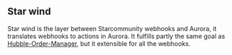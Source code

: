 ## Star wind

Star wind is the layer between Starcommunity webhooks and Aurora, it translates webhooks to actions in Aurora. It fulfills partly the same goal as [Hubble-Order-Manager](https://github.com/gewis/hubble-order-manager), but it extensible for all the webhooks. 

